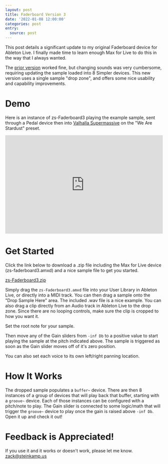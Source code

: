 ```yaml
---
layout: post
title: Faderboard Version 3
date: '2022-01-08 12:00:00'
categories: post
entry:
  source: post
---
```


This post details a significant update to my original Faderboard device for Ableton Live. I finally made time to learn enough Max for Live to do this in the way that I always wanted.

The [prior version](/post/2021/12/01/faderboard-in-ableton.html) worked fine, but changing sounds was very cumbersome, requiring updating the sample loaded into 8 Simpler devices. This new version uses a single sample "drop zone", and offers some nice usability and capability improvements.

# Demo
Here is an instance of zs-Faderboard3 playing the example sample, sent through a Pedal device then into [Valhalla Supermassive](https://valhalladsp.com/shop/reverb/valhalla-supermassive/) on the "We Are Stardust" preset.

<iframe width="100%" height="315" src="https://www.youtube.com/embed/1citpBViWqU" title="YouTube video player" frameborder="0" allow="accelerometer; autoplay; clipboard-write; encrypted-media; gyroscope; picture-in-picture" allowfullscreen></iframe>

# Get Started

Click the link below to download a .zip file including the Max for Live device (zs-faderboard3.amxd) and a nice sample file to get you started.

[zs-Faderboard3.zip](/audio/zs-Faderboard3.zip)

Simply drag the `zs-Faderboard3.amxd` file into your User Library in Ableton Live, or directly into a MIDI track. You can then drag a sample onto the "Drop Sample Here" area. The included .wav file is a nice example. You can also drag a clip directly from an Audio track in Ableton Live to the drop zone. Since there are no looping controls, make sure the clip is cropped to how you want it.

Set the root note for your sample.

Then move any of the Gain sliders from `-inf Db` to a positive value to start playing the sample at the pitch indicated above. The sample is triggered as soon as the Gain slider moves off of it's zero position.

You can also set each voice to its own left/right panning location.

# How It Works

The dropped sample populates a `buffer~` device. There are then 8 instances of a group of devices that will play back that buffer, starting with a `groove~` device. Each of those instances can be configured with a pitch/note to play. The Gain slider is connected to some logic/math that will trigger the `groove~` device to play once the gain is raised above `-inf Db`. Open it up and check it out!

# Feedback is Appreciated!

If you use it and it works or doesn't work, please let me know. [zack@steinkamp.us](mailto:zack@steinkamp.us)
